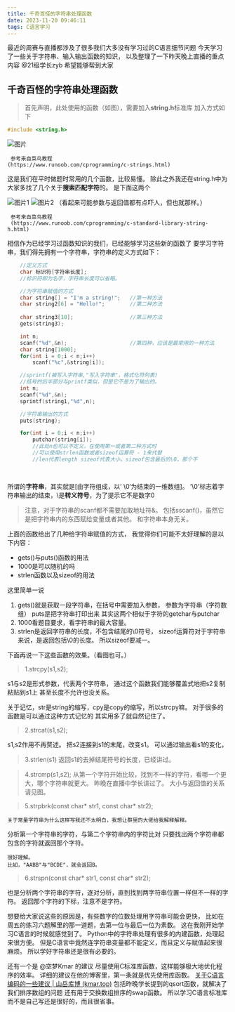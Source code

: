 ```yaml
---
title: 千奇百怪的字符串处理函数
date: 2023-11-20 09:46:11
tags: C语言学习
---
```

最近的周赛与直播都涉及了很多我们大多没有学习过的C语言细节问题
今天学习了一些关于字符串、输入输出函数的知识，
以及整理了一下昨天晚上直播的重点内容 @21级学长zyb
希望能够帮到大家

## 千奇百怪的字符串处理函数

>首先声明，此处使用的函数（如图），需要加入**string.h**标准库
>加入方式如下

```C
#include <string.h>
```

![图片](/medias/blogpics/1.png)

	 参考来自菜鸟教程
	(https://www.runoob.com/cprogramming/c-strings.html)

这是我们在平时做题时常用的几个函数，比较易懂。
除此之外我还在string.h中为大家多找了几个关于**搜索匹配字符**的。
是下面这两个

![图片1](/medias/img/blogpics/2.png)
![图片2](/medias/img/blogpics/3.png)
（看起来可能参数与返回值都有点吓人，但也就那样。）

	 参考来自菜鸟教程
	 (https://www.runoob.com/cprogramming/c-standard-library-string-h.html)

相信作为已经学习过函数知识的我们，已经能够学习这些新的函数了
要学习字符串，我们得先拥有一个字符串，字符串的定义方式如下：

```C
	//定义方式
	char 标识符[字符串长度];
	//标识符即为名字，字符串长度可以省略。

	//为字符串赋值的方式
	char string[] = "I'm a string!";   //第一种方法
	char string2[6] = "Hello!";        //第二种方法
	
	char string3[10];                  //第三种方法
	gets(string3);

	int n;
	scanf("%d",&n);                    //第四种，应该是最常用的一种方法
	char string[1000];
	for(int i = 0;i < n;i++)
		scanf("%c",&string[i]);

	//sprintf(被写入字符串,"写入字符串"，格式化符列表)
	//括号的后半部分与printf类似，但是它不是为了输出的。
	int n;
	scanf("%d",&n);
	sprintf(string1,"%d",n);

	//字符串输出的方式
	puts(string);

	for(int i = 0;i < n;i++)
		putchar(string[i]);
		//此处n也可以不定义，在使用第一或者第二种方式时
		//可以使用strlen函数或者sizeof运算符 - 1来代替
		//len代表length sizeof代表大小，sizeof包含最后的\0，那个不

	
```

所谓的**字符串**，其实就是[由字符组成，以’ \\0‘为结束的一维数组]。
’\\0'标志着字符串输出的结束，\是**转义符号**，为了提示它不是数字0

>注意，对于字符串的scanf都不需要加取地址符&。
>包括sscanf()，虽然它是把字符串内的东西赋给变量或者其他。
>和字符串本身无关。

上面的函数给出了几种给字符串赋值的方式，
我觉得你们可能不太好理解的是以下内容：
+ gets()与puts()函数的用法
+ 1000是可以随机的吗
+ strlen函数以及sizeof的用法

这里简单一说
1. gets()就是获取一段字符串，在括号中需要加入参数，
	参数为字符串（字符数组）
	puts是把字符串打印出来
	其实这两个相似于字符的getchar与putchar
2. 1000看题目要求，看字符串的最大容量。
3. strlen是返回字符串的长度，不包含结尾的\\0符号，
	sizeof运算符对于字符串来说，是返回包括\\0的长度。
	所以sizeof要减一。

下面再说一下这些函数的效果。（看图也可。）

> 1.strcpy(s1,s2);

s1与s2是形式参数，代表两个字符串，
通过这个函数我们能够覆盖式地把s2复制粘贴到s1上
甚至长度不允许也没关系。

关于记忆，str是string的缩写，cpy是copy的缩写，所以strcpy嘛。
对于很多的函数是可以通过这种方式记忆的
其实用多了就自然记住了。

> 2.strcat(s1,s2);

s1,s2作用不再赘述。
把s2连接到s1的末尾，改变s1。
可以通过输出看s1的变化，

> 3.strlen(s1)
> 返回s1的去掉结尾符号的长度，已经讲过。

> 4.strcmp(s1,s2);
> 从第一个字符开始比较，找到不一样的字符，看哪一个更大，哪个字符串就更大。
> 昨晚在直播中学长讲过了。
> 大小与返回值的关系请见图。

> 5.strpbrk(const char* str1, const char* str2);

	关于常量字符串为什么这样写我还不太明白，我想让群里的大佬给我解释解释。

分析第一个字符串的字符，与第二个字符串内的字符比对
只要找出两个字符串都包含的字符就返回那个字符。

	很好理解。
	比如，"AABB"与"BCDE"，就会返回B。

> 6.strspn(const char* str1, const char* str2);

也是分析两个字符串的字符，逐对分析，直到找到两字符串位置一样但不一样的字符。
返回那个字符的下标，注意不是字符。

想要给大家说这些的原因是，有些数字的位数处理用字符串可能会更快，
比如在周五的练习六题解里的那一道题，去第一位与最后一位为素数。
这在我刚开始学习C语言的时候就感觉到了。
Python中的字符串处理有很多的内建函数，处理起来很方便。
但是C语言中竟然连字符串变量都不能定义，而且定义与赋值起来很麻烦。
所以学好字符串还是很有必要的。

还有一个是 @空梦Kmar 的建议
尽量使用C标准库函数，这样能够极大地优化程序的效率。
详细的建议在他的博客里，第一条就是优先使用库函数。
[关于C语言编码的一些建议 | 山岳库博 (kmar.top)](https://kmar.top/posts/51979312/)
包括昨晚学长提到的qsort函数，就解决了我们排序数组的问题
还有用于交换数组排序的swap函数。
所以学习C语言标准库而不是自己写还是很好的，而且很省事。


